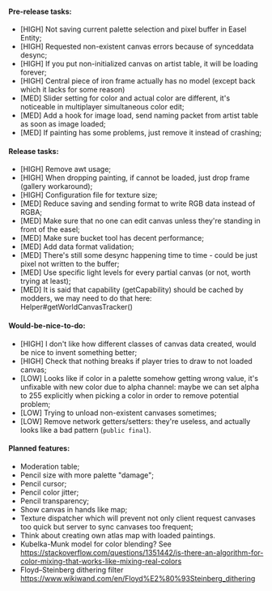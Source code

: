 #### Pre-release tasks:

* \[HIGH\] Not saving current palette selection and pixel buffer in Easel Entity;
* \[HIGH\] Requested non-existent canvas errors because of synceddata desync;
* \[HIGH\] If you put non-initialized canvas on artist table, it will be loading forever;
* \[HIGH\] Central piece of iron frame actually has no model (except back which it lacks for some reason)
* \[MED\] Slider setting for color and actual color are different, it's noticeable in multiplayer simultaneous color edit;
* \[MED\] Add a hook for image load, send naming packet from artist table as soon as image loaded;
* \[MED\] If painting has some problems, just remove it instead of crashing;

#### Release tasks:

* \[HIGH\] Remove awt usage;
* \[HIGH\] When dropping painting, if cannot be loaded, just drop frame (gallery workaround);
* \[HIGH\] Configuration file for texture size;
* \[MED\] Reduce saving and sending format to write RGB data instead of RGBA;
* \[MED\] Make sure that no one can edit canvas unless they're standing in front of the easel;
* \[MED\] Make sure bucket tool has decent performance;
* \[MED\] Add data format validation;
* \[MED\] There's still some desync happening time to time - could be just pixel not written to the buffer;
* \[MED\] Use specific light levels for every partial canvas (or not, worth trying at least);
* \[MED\] It is said that capability (getCapability) should be cached by modders, we may need to do that here: Helper#getWorldCanvasTracker()
  
#### Would-be-nice-to-do:

* \[HIGH\] I don't like how different classes of canvas data created, would be nice to invent something better;
* \[HIGH\] Check that nothing breaks if player tries to draw to not loaded canvas;
* \[LOW\] Looks like if color in a palette somehow getting wrong value, it's unfixable with new color due to alpha channel: maybe we can set alpha to 255 explicitly when picking a color in order to remove potential problem;
* \[LOW\] Trying to unload non-existent canvases sometimes;
* \[LOW\] Remove network getters/setters: they're useless, and actually looks like a bad pattern (`public final`).

#### Planned features:

* Moderation table;
* Pencil size with more palette "damage";
* Pencil cursor;
* Pencil color jitter;
* Pencil transparency;
* Show canvas in hands like map;
* Texture dispatcher which will prevent not only client request canvases too quick but server to sync canvases too frequent;
* Think about creating own atlas map with loaded paintings.
* Kubelka-Munk model for color blending? See https://stackoverflow.com/questions/1351442/is-there-an-algorithm-for-color-mixing-that-works-like-mixing-real-colors
* Floyd–Steinberg dithering filter https://www.wikiwand.com/en/Floyd%E2%80%93Steinberg_dithering